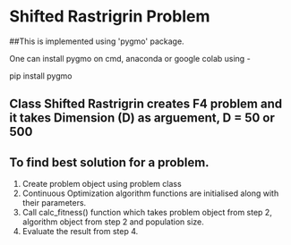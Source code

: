 
# Shifted Rastrigrin Problem
##This is implemented using 'pygmo' package.

One can install pygmo on cmd, anaconda or google colab using - 

pip install pygmo

## Class Shifted Rastrigrin creates F4 problem and it takes Dimension (D) as arguement, D = 50 or 500

## To find best solution for a problem.
1. Create problem object using problem class
2. Continuous Optimization algorithm functions are initialised along with their parameters.
3. Call calc_fitness() function which takes problem object from step 2, algorithm object from step 2 and population size.
4. Evaluate the result from step 4.
